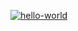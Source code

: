 [![hello-world](https://github.com/AnastasiyaBobko/hexlet_pytest/actions/workflows/hello-world.yml/badge.svg)](https://github.com/AnastasiyaBobko/hexlet_pytest/actions/workflows/hello-world.yml)
